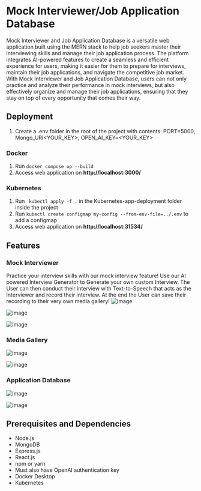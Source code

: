 # Mock Interviewer/Job Application Database
Mock Interviewer and Job Application Database is a versatile web application built using the MERN stack to help job seekers master their interviewing skills and manage their job application process. The platform integrates AI-powered features to create a seamless and efficient experience for users, making it easier for them to prepare for interviews, maintain their job applications, and navigate the competitive job market. With Mock Interviewer and Job Application Database, users can not only practice and analyze their performance in mock interviews, but also effectively organize and manage their job applications, ensuring that they stay on top of every opportunity that comes their way.

## Deployment
1. Create a .env folder in the root of the project with contents: PORT=5000, Mongo_URI<YOUR_KEY>, OPEN_AI_KEY=<YOUR_KEY>
### Docker
1. Run ```docker compose up --build```
2. Access web application on **http://localhost:3000/**
### Kubernetes
1. Run ``` kubectl apply -f .``` in the Kubernetes-app-deployment folder inside the project
2. Run ```kubectl create configmap my-config --from-env-file=../.env``` to add a configmap
3. Access web application on **http://localhost:31534/**
## Features
### Mock Interviewer
Practice your interview skills with our mock interview feature! Use our AI powered Interview Generator to Generate your own custom Interview. The User can then conduct their interview with Text-to-Speech that acts as the Interviewer and record their interview. At the end the User can save their recording to their very own media gallery!
![image](https://user-images.githubusercontent.com/56009508/227400597-5d17f7b9-81b9-4378-94ae-5e4d80a2eef6.png)

![image](https://user-images.githubusercontent.com/56009508/227400793-9f99cc9e-a5ca-415e-8029-00d1194b5f2c.png)

![image](https://user-images.githubusercontent.com/56009508/227400867-917ce046-7af2-44f6-bc0c-77a42c0954c4.png)

### Media Gallery
![image](https://user-images.githubusercontent.com/56009508/227401737-3fdcf883-daad-48fd-ac38-2a26317fc21a.png)

![image](https://user-images.githubusercontent.com/56009508/227401783-324ed186-65b4-4e9b-aec2-2b9b2793f20f.png)
### Application Database
![image](https://user-images.githubusercontent.com/56009508/227402275-f3b2f579-7438-49ab-83d7-cd5d6bd38def.png)

![image](https://user-images.githubusercontent.com/56009508/227402509-530d38a6-4be9-4efe-8485-b0c50ea32292.png)


## Prerequisites and Dependencies

- Node.js
- MongoDB
- Express.js
- React.js
- npm or yarn
- Must also have OpenAI authentication key
- Docker Desktop
- Kubernetes
